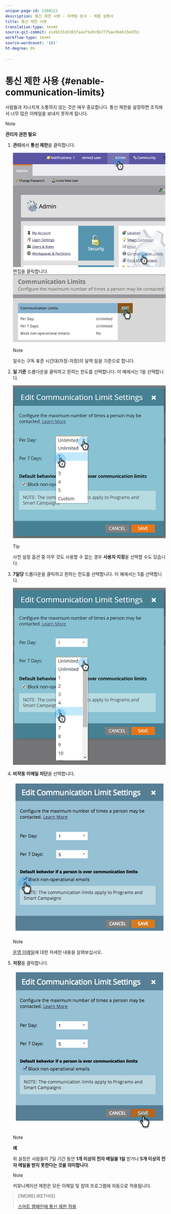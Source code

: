 ```yaml
---
unique-page-id: 2360222
description: 통신 제한 사용 - 마케팅 문서 - 제품 설명서
title: 통신 제한 사용
translation-type: tm+mt
source-git-commit: e149133a5383faaef5e9c9b7775ae36e633ed7b1
workflow-type: tm+mt
source-wordcount: '161'
ht-degree: 0%

---
```



# 통신 제한 사용 {#enable-communication-limits}

사람들과 지나치게 소통하지 않는 것은 매우 중요합니다. 통신 제한을 설정하면 조직에서 너무 많은 이메일을 보내지 못하게 됩니다.

>[!NOTE]
>
>**관리자 권한 필요**

1. **관리**&#x200B;에서 **통신 제한**&#x200B;을 클릭합니다.

   ![](assets/image2014-9-18-15-3a53-3a37.png)
편집을 클릭합니다.
   ![](assets/image2014-9-18-15-3a53-3a47.png)

   >[!NOTE]
   >
   >
   >일수는 구독 표준 시간대(자정-자정)의 달력 일을 기준으로 합니다.

1. **일 기준** 드롭다운을 클릭하고 원하는 한도를 선택합니다. 이 예에서는 1을 선택합니다.

   ![](assets/three.png)

   >[!TIP]
   >
   >사전 설정 옵션 중 아무 것도 사용할 수 없는 경우 **사용자 지정**&#x200B;을 선택할 수도 있습니다.

1. **7일당** 드롭다운을 클릭하고 원하는 한도를 선택합니다. 이 예에서는 5를 선택합니다.

   ![](assets/four.png)

1. **비작동 이메일 차단**&#x200B;을 선택합니다.

   ![](assets/five.png)

   >[!NOTE]
   >
   >[운영 이메일](http://docs.marketo.com/display/DOCS/Make+an+Email+Operational)에 대한 자세한 내용을 살펴보십시오.

1. **저장**&#x200B;을 클릭합니다.

   ![](assets/six.png)

   >[!NOTE]
   >
   >**예**
   >
   >
   >위 설정은 사람들이 7일 기간 동안 **1개 이상의 전자 메일을 1일** 받거나 **5개 이상의 전자 메일을 받지 못한다는 것을 의미합니다**.

   >[!NOTE]
   >
   >
   >커뮤니케이션 제한은 모든 이메일 및 참여 프로그램에 자동으로 적용됩니다.

>[!MORELIKETHIS]
>
>[스마트 캠페인에 통신 제한 적용](../../../product-docs/core-marketo-concepts/smart-campaigns/using-smart-campaigns/apply-communication-limits-to-smart-campaign.md)

